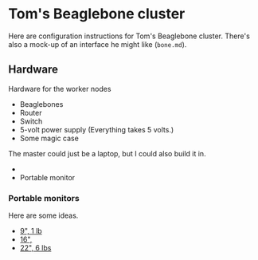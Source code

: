 Tom's Beaglebone cluster
=========
Here are configuration instructions for Tom's Beaglebone cluster. There's also
a mock-up of an interface he might like (`bone.md`).

## Hardware
Hardware for the worker nodes

* Beaglebones
* Router
* Switch
* 5-volt power supply (Everything takes 5 volts.)
* Some magic case

The master could just be a laptop, but I could also build it in.

* 
* Portable monitor


### Portable monitors
Here are some ideas.

* [9", 1 lb](http://www.doublesight.com/product/?idx=53)
* [16", ](http://us.aoc.com/monitor_displays/e1649fwu)
* [22", 6 lbs](http://www.walmart.com/ip/EPI-E2251FWU/20581019?sourceid=1500000000000003183800&veh=cse&srccode=cii_11816&cpncode=33-7301595)
